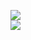 [![](https://img.shields.io/badge/Made%20With-Github%20Spray-lightgrey.svg?style=for-the-badge&logo=github)](https://github.com/Annihil/github-spray#4079)  
[![](https://i.imgur.com/2DrTn0Z.gif)](https://github.com/Annihil/github-spray)